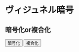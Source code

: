 <html lang='ja'>
	<head>
		<title>script</title>
		<meta charset="UTF-8">
	</head>
	<body>
		<h1>ヴィジュネル暗号</h1>
		<h2>暗号化or複合化</h2>
		<button onclick="encryption()">暗号化</button>
		<button onclick="composite()">複合化</button>
		<script src="script.js"></script>
	</body>
</html>
